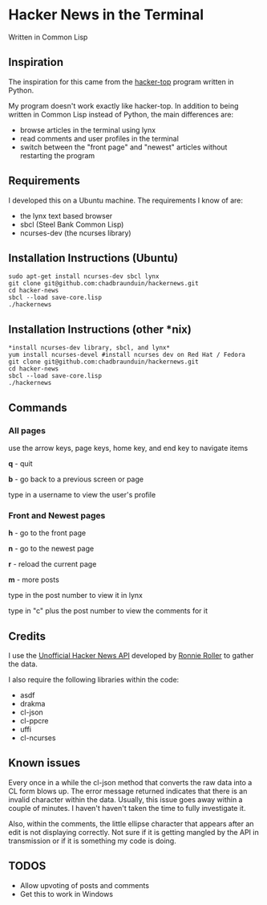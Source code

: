 
# Hacker News in the Terminal

Written in Common Lisp

## Inspiration
The inspiration for this came from the [hacker-top](http://www.catonmat.net/blog/follow-hacker-news-from-the-console/) program written in Python.

My program doesn't work exactly like hacker-top. In addition to being written in Common Lisp instead of Python, the main differences are:

* browse articles in the terminal using lynx
* read comments and user profiles in the terminal
* switch between the "front page" and "newest" articles without restarting the program

## Requirements
I developed this on a Ubuntu machine. The requirements I know of are:

* the lynx text based browser
* sbcl (Steel Bank Common Lisp)
* ncurses-dev (the ncurses library)

## Installation Instructions (Ubuntu)
    sudo apt-get install ncurses-dev sbcl lynx
    git clone git@github.com:chadbraunduin/hackernews.git
    cd hacker-news
    sbcl --load save-core.lisp
    ./hackernews

## Installation Instructions (other *nix)
    *install ncurses-dev library, sbcl, and lynx*
    yum install ncurses-devel #install ncurses dev on Red Hat / Fedora
    git clone git@github.com:chadbraunduin/hackernews.git
    cd hacker-news
    sbcl --load save-core.lisp
    ./hackernews

## Commands
### All pages
use the arrow keys, page keys, home key, and end key to navigate items

**q** - quit

**b** - go back to a previous screen or page

type in a username to view the user's profile

### Front and Newest pages
**h** - go to the front page

**n** - go to the newest page

**r** - reload the current page

**m** - more posts

type in the post number to view it in lynx

type in "c" plus the post number to view the comments for it

## Credits
I use the [Unofficial Hacker News API](http://api.ihackernews.com/) developed by [Ronnie Roller](http://ronnieroller.com/) to gather the data.

I also require the following libraries within the code:

* asdf
* drakma
* cl-json
* cl-ppcre
* uffi
* cl-ncurses

## Known issues
Every once in a while the cl-json method that converts the raw data into a CL form blows up. The error message returned indicates that there is an invalid character within the data. Usually, this issue goes away within a couple of minutes. I haven't haven't taken the time to fully investigate it.

Also, within the comments, the little ellipse character that appears after an edit is not displaying correctly. Not sure if it is getting mangled by the API in transmission or if it is something my code is doing.

## TODOS
* Allow upvoting of posts and comments
* Get this to work in Windows
